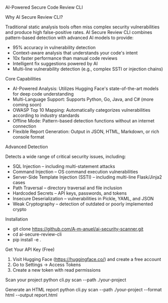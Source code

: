 AI-Powered Secure Code Review CLI

Why AI Secure Review CLI?

Traditional static analysis tools often miss complex security vulnerabilities and produce high false-positive rates. 
AI Secure Review CLI combines pattern-based detection with advanced AI models to provide:

- 95% accuracy in vulnerability detection
- Context-aware analysis that understands your code's intent
- 10x faster performance than manual code reviews
- Intelligent fix suggestions powered by AI
- Multi-line vulnerability detection (e.g., complex SSTI or injection chains)

Core Capabilities

- AI-Powered Analysis: Utilizes Hugging Face's state-of-the-art models for deep code understanding
- Multi-Language Support: Supports Python, Go, Java, and C# (more coming soon)
- OWASP Top 10 Mapping: Automatically categorizes vulnerabilities according to industry standards
- Offline Mode: Pattern-based detection functions without an internet connection
- Flexible Report Generation: Output in JSON, HTML, Markdown, or rich console format


Advanced Detection 

Detects a wide range of critical security issues, including:

- SQL Injection – including multi-statement attacks
- Command Injection – OS command execution vulnerabilities
- Server-Side Template Injection (SSTI) – including multi-line Flask/Jinja2 cases
- Path Traversal – directory traversal and file inclusion
- Hardcoded Secrets – API keys, passwords, and tokens
- Insecure Deserialization – vulnerabilities in Pickle, YAML, and JSON
- Weak Cryptography – detection of outdated or poorly implemented crypto


Installation


- git clone https://github.com/A-m-anuel/ai-security-scanner.git
- cd ai-secure-review-cli
- pip install -e .

Get Your API Key (Free)

1. Visit Hugging Face (https://huggingface.co/) and create a free account
2. Go to Settings → Access Tokens
3. Create a new token with read permissions

Scan your project
 python cli.py scan --path ./your-project

Generate an HTML report
 python cli.py scan --path ./your-project --format html --output report.html
